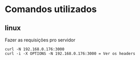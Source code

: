# Comandos utilizados

## linux
Fazer as requisições pro servidor
```
curl -N 192.168.0.176:3000
curl -i -X OPTIONS -N 192.168.0.176:3000 = Ver os headers
```